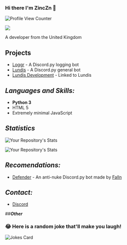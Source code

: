 ### Hi there I'm ZincZn 👋
![Profile View Counter](https://komarev.com/ghpvc/?username=ZincZn)

![]( https://discord.c99.nl/widget/theme-3/565180561744723968.png)

A developer from the United Kingdom

## **Projects**

- [Loggr](https://discord.com/oauth2/authorize?client_id=845325893488476180&permissions=8&scope=bot)  - A Discord.py logging bot
- [Lundis](https://github.com/ZincZn/Lundis) - A Discord.py general bot
- [Lundis Development](https://ZincZn/Lundis-Development) - Linked to Lundis

## **_Languages and Skills:_**

- **Python 3**
- HTML 5
- Extremely minimal JavaScript

## **_Statistics_**

![Your Repository's Stats](https://github-readme-stats.vercel.app/api?username=ZincZn&show_icons=true)

![Your Repository's Stats](https://github-readme-stats.vercel.app/api/top-langs/?username=ZincZn&theme=blue-green)

## **_Recomendations:_**

* [Defender](https://defenderbot.xyz) - An anti-nuke Discord.py bot made by [Falln](https://github.com/fallnx/)

## **_Contact:_**

- [Discord](https://discordapp.com/users/565180561744723968)

##**_Other_**

### 😂 Here is a random joke that'll make you laugh!
![Jokes Card](https://readme-jokes.vercel.app/api)
